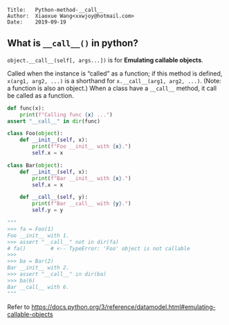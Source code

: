 ```
Title:   Python-method-__call__
Author:  Xiaoxue Wang<xxwjoy@hotmail.com>
Date:    2019-09-19
```

## What is `__call__()` in python?

`object.__call__(self[, args...])` is for **Emulating callable objects**.

Called when the instance is “called” as a function;
if this method is defined, `x(arg1, arg2, ...)` is a shorthand for `x.__call__(arg1, arg2, ...)`.
(Note: a function is also an object.)
When a class have a `__call__` method, it call be called as a function.

```python
def func(x):
    print(f"Calling func {x} ...")
assert "__call__" in dir(func)

class Foo(object):
    def __init__(self, x):
        print(f"Foo __init__ with {x}.")
        self.x = x

class Bar(object):
    def __init__(self, x):
        print(f"Bar __init__ with {x}.")
        self.x = x

    def __call__(self, y):
        print(f"Bar __call__ with {y}.")
        self.y = y

"""
>>> fa = Foo(1)
Foo __init__ with 1.
>>> assert "__call__" not in dir(fa)
# fa()        # <-- TypeError: 'Foo' object is not callable
>>>
>>> ba = Bar(2)
Bar __init__ with 2.
>>> assert "__call__" in dir(ba)
>>> ba(6)
Bar __call__ with 6.
"""
```

Refer to https://docs.python.org/3/reference/datamodel.html#emulating-callable-objects
